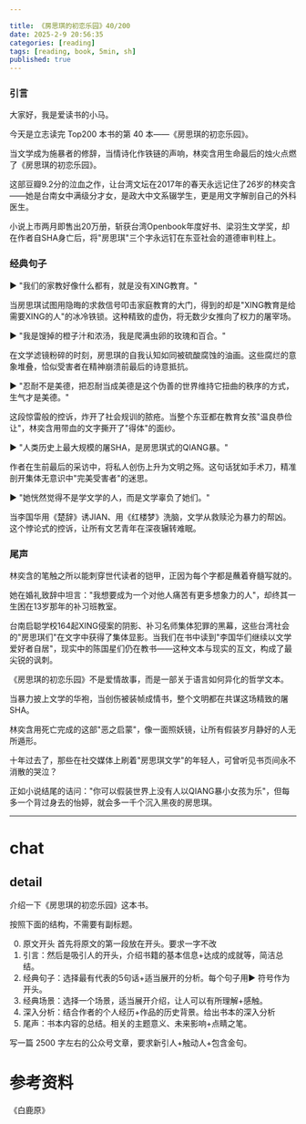 ```yaml
---

title: 《房思琪的初恋乐园》40/200
date: 2025-2-9 20:56:35 
categories: [reading]
tags: [reading, book, 5min, sh]
published: true
---
```



### 引言  

大家好，我是爱读书的小马。

今天是立志读完 Top200 本书的第 40 本——《房思琪的初恋乐园》。

当文学成为施暴者的修辞，当情诗化作铁链的声响，林奕含用生命最后的烛火点燃了《房思琪的初恋乐园》。

这部豆瓣9.2分的泣血之作，让台湾文坛在2017年的春天永远记住了26岁的林奕含——她是台南女中满级分才女，是政大中文系辍学生，更是用文字解剖自己的外科医生。

小说上市两月即售出20万册，斩获台湾Openbook年度好书、梁羽生文学奖，却在作者自SHA身亡后，将"房思琪"三个字永远钉在东亚社会的道德审判柱上。

### 经典句子

▶ "我们的家教好像什么都有，就是没有XING教育。"

当房思琪试图用隐晦的求救信号叩击家庭教育的大门，得到的却是"XING教育是给需要XING的人"的冰冷铁锁。这种精致的虚伪，将无数少女推向了权力的屠宰场。

▶ "我是馊掉的橙子汁和浓汤，我是爬满虫卵的玫瑰和百合。"

在文学滤镜粉碎的时刻，房思琪的自我认知如同被硫酸腐蚀的油画。这些腐烂的意象堆叠，恰似受害者在精神崩溃前最后的诗意抵抗。

▶ "忍耐不是美德，把忍耐当成美德是这个伪善的世界维持它扭曲的秩序的方式，生气才是美德。"

这段惊雷般的控诉，炸开了社会规训的脓疮。当整个东亚都在教育女孩"温良恭俭让"，林奕含用带血的文字撕开了"得体"的面纱。

▶ "人类历史上最大规模的屠SHA，是房思琪式的QIANG暴。"

作者在生前最后的采访中，将私人创伤上升为文明之殇。这句话犹如手术刀，精准剖开集体无意识中"完美受害者"的迷思。

▶ "她恍然觉得不是学文学的人，而是文学辜负了她们。"

当李国华用《楚辞》诱JIAN、用《红楼梦》洗脑，文学从救赎沦为暴力的帮凶。这个悖论式的控诉，让所有文艺青年在深夜辗转难眠。

### 尾声

林奕含的笔触之所以能刺穿世代读者的铠甲，正因为每个字都是蘸着脊髓写就的。

她在婚礼致辞中坦言："我想要成为一个对他人痛苦有更多想象力的人"，却终其一生困在13岁那年的补习班教室。

台南启聪学校164起XING侵案的阴影、补习名师集体犯罪的黑幕，这些台湾社会的"房思琪们"在文字中获得了集体显影。当我们在书中读到"李国华们继续以文学爱好者自居"，现实中的陈国星们仍在教书——这种文本与现实的互文，构成了最尖锐的讽刺。

《房思琪的初恋乐园》不是爱情故事，而是一部关于语言如何异化的哲学文本。

当暴力披上文学的华袍，当创伤被装帧成情书，整个文明都在共谋这场精致的屠SHA。

林奕含用死亡完成的这部"恶之启蒙"，像一面照妖镜，让所有假装岁月静好的人无所遁形。

十年过去了，那些在社交媒体上刷着"房思琪文学"的年轻人，可曾听见书页间永不消散的哭泣？

正如小说结尾的诘问："你可以假装世界上没有人以QIANG暴小女孩为乐"，但每多一个背过身去的怡婷，就会多一千个沉入黑夜的房思琪。


------------------------------------------------------------------------

# chat

## detail

介绍一下《房思琪的初恋乐园》这本书。

按照下面的结构，不需要有副标题。

0. 原文开头 首先将原文的第一段放在开头。要求一字不改
1. 引言：然后是吸引人的开头，介绍书籍的基本信息+达成的成就等，简洁总结。
2. 经典句子：选择最有代表的5句话+适当展开的分析。每个句子用▶ 符号作为开头。
3. 经典场景：选择一个场景，适当展开介绍，让人可以有所理解+感触。
4. 深入分析：结合作者的个人经历+作品的历史背景。给出书本的深入分析
5. 尾声：书本内容的总结。相关的主题意义、未来影响+点睛之笔。

写一篇 2500 字左右的公众号文章，要求新引人+触动人+包含金句。


# 参考资料

 《白鹿原》

